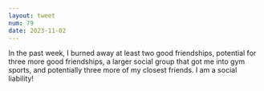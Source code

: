 ```yaml
---
layout: tweet
num: 79
date: 2023-11-02
---
```


In the past week, I burned away at least two good friendships, potential for three more good friendships, a larger social group that got
me into gym sports, and potentially three more of my closest friends. I am
a social liability!
